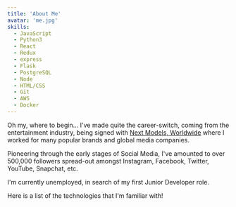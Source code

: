 ```yaml
---
title: 'About Me'
avatar: 'me.jpg'
skills:
  - JavaScript
  - Python3
  - React
  - Redux
  - express
  - Flask
  - PostgreSQL
  - Node
  - HTML/CSS
  - Git
  - AWS
  - Docker
---
```


Oh my, where to begin... 
I've made quite the career-switch, coming from the entertainment industry, being signed with [Next Models, Worldwide](https://www.nextmanagement.com/) where I worked for many popular brands and global media companies.

Pioneering through the early stages of Social Media, I've amounted to over 500,000 followers spread-out amongst Instagram, Facebook, Twitter, YouTube, Snapchat, etc. 

I'm currently unemployed, in search of my first Junior Developer role.

Here is a list of the technologies that I'm familiar with!
